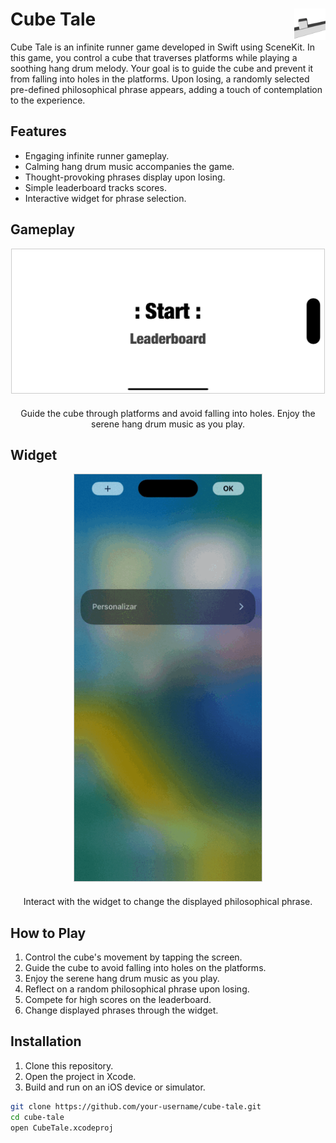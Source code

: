 # Cube Tale <img src="Screenshots/app-icon.png" alt="Cube Tale Icon" width="50" align="right">

Cube Tale is an infinite runner game developed in Swift using SceneKit. In this game, you control a cube that traverses platforms while playing a soothing hang drum melody. Your goal is to guide the cube and prevent it from falling into holes in the platforms. Upon losing, a randomly selected pre-defined philosophical phrase appears, adding a touch of contemplation to the experience.

## Features

- Engaging infinite runner gameplay.
- Calming hang drum music accompanies the game.
- Thought-provoking phrases display upon losing.
- Simple leaderboard tracks scores.
- Interactive widget for phrase selection.

## Gameplay

<p align="center" style="margin-bottom: 20px;">
  <img src="Screenshots/cube-tale-game.gif" alt="Gameplay GIF" width="500" style="border: 1px solid #ccc;">
</p>
<p align="center">Guide the cube through platforms and avoid falling into holes. Enjoy the serene hang drum music as you play.</p>

## Widget

<p align="center" style="margin-bottom: 20px;">
  <img src="Screenshots/widget.gif" alt="Widget GIF" width="300" style="border: 1px solid #ccc;">
</p>
<p align="center">Interact with the widget to change the displayed philosophical phrase.</p>

## How to Play

1. Control the cube's movement by tapping the screen.
2. Guide the cube to avoid falling into holes on the platforms.
3. Enjoy the serene hang drum music as you play.
4. Reflect on a random philosophical phrase upon losing.
5. Compete for high scores on the leaderboard.
6. Change displayed phrases through the widget.

## Installation

1. Clone this repository.
2. Open the project in Xcode.
3. Build and run on an iOS device or simulator.

```bash
git clone https://github.com/your-username/cube-tale.git
cd cube-tale
open CubeTale.xcodeproj
